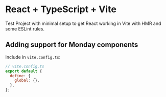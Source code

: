 # React + TypeScript + Vite

Test Project with minimal setup to get React working in Vite with HMR and some ESLint rules.

## Adding support for Monday components

Include in `vite.config.ts`:

```js
// vite.config.ts
export default {
  define: {
    global: {},
  },
};
```

